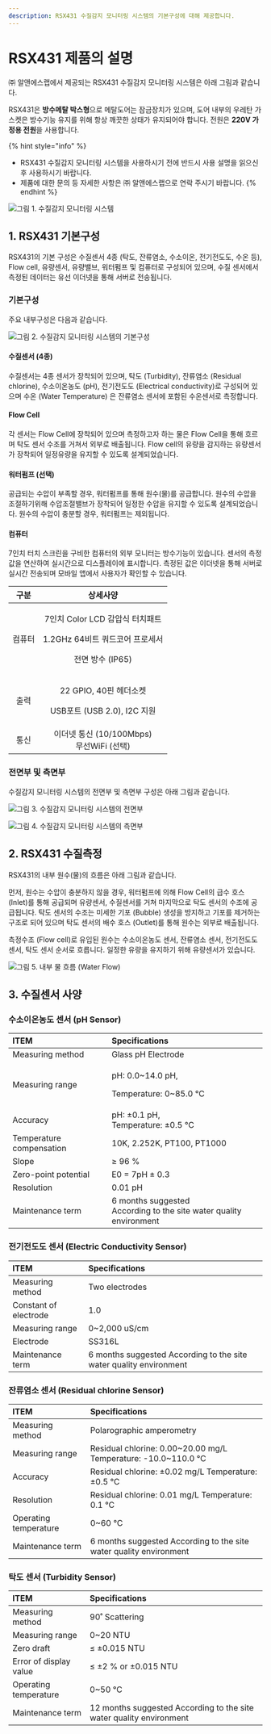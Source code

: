 ```yaml
---
description: RSX431 수질감지 모니터링 시스템의 기본구성에 대해 제공합니다.
---
```


# RSX431 제품의 설명

㈜ 알앤에스랩에서 제공되는 RSX431 수질감지 모니터링 시스템은 아래 그림과 같습니다. 

RSX431은 **방수메탈 박스형**으로 메탈도어는 잠금장치가 있으며, 도어 내부의 우레탄 가스켓은 방수기능 유지를 위해 항상 깨끗한 상태가 유지되어야 합니다. 전원은 **220V 가정용 전원**을 사용합니다.

{% hint style="info" %}
* RSX431 수질감지 모니터링 시스템을 사용하시기 전에 반드시 사용 설명을 읽으신 후 사용하시기 바랍니다.
* 제품에 대한 문의 등 자세한 사항은 ㈜ 알앤에스랩으로 연락 주시기 바랍니다.
{% endhint %}

![&#xADF8;&#xB9BC; 1. &#xC218;&#xC9C8;&#xAC10;&#xC9C0; &#xBAA8;&#xB2C8;&#xD130;&#xB9C1; &#xC2DC;&#xC2A4;&#xD15C; ](../.gitbook/assets/1.jpg)

## 1. RSX431 기본구성 

RSX431의 기본 구성은 수질센서 4종 \(탁도, 잔류염소, 수소이온, 전기전도도, 수온 등\), Flow cell, 유량센서, 유량밸브, 워터펌프 및 컴퓨터로 구성되어 있으며, 수질 센서에서 측정된 데이터는 유선 이더넷을 통해 서버로 전송됩니다.

### 기본구성

주요 내부구성은 다음과 같습니다.

![&#xADF8;&#xB9BC; 2. &#xC218;&#xC9C8;&#xAC10;&#xC9C0; &#xBAA8;&#xB2C8;&#xD130;&#xB9C1; &#xC2DC;&#xC2A4;&#xD15C;&#xC758; &#xAE30;&#xBCF8;&#xAD6C;&#xC131;](../.gitbook/assets/2.jpg)

#### 수질센서 \(4종\)

수질센서는 4종 센서가 장착되어 있으며, 탁도 \(Turbidity\), 잔류염소 \(Residual chlorine\), 수소이온농도 \(pH\), 전기전도도 \(Electrical conductivity\)로 구성되어 있으며 수온 \(Water Temperature\) 은 잔류염소 센서에 포함된 수온센서로 측정합니다.

#### Flow Cell

각 센서는 Flow Cell에 장착되어 있으며 측정하고자 하는 물은 Flow Cell을 통해 흐르며 탁도 센서 수조를 거쳐서 외부로 배출됩니다. Flow cell의 유량을 감지하는 유량센서가 장착되어 일정유량을 유지할 수 있도록 설계되었습니다.

#### 워터펌프 \(선택\)

공급되는 수압이 부족할 경우, 워터펌프를 통해 원수\(물\)를 공급합니다. 원수의 수압을 조절하기위해 수압조절밸브가 장착되어 일정한 수압을 유지할 수 있도록 설계되었습니다. 원수의 수압이 충분할 경우, 워터펌프는 제외됩니다.

#### 컴퓨터

7인치 터치 스크린을 구비한 컴퓨터의 외부 모니터는 방수기능이 있습니다. 센서의 측정값을 연산하여 실시간으로 디스플레이에 표시합니다. 측정된 값은 이더넷을 통해 서버로 실시간 전송되며 모바일 앱에서 사용자가 확인할 수 있습니다.

<table>
  <thead>
    <tr>
      <th style="text-align:center">&#xAD6C;&#xBD84;</th>
      <th style="text-align:center">&#xC0C1;&#xC138;&#xC0AC;&#xC591;</th>
    </tr>
  </thead>
  <tbody>
    <tr>
      <td style="text-align:center">&#xCEF4;&#xD4E8;&#xD130;</td>
      <td style="text-align:center">
        <p>7&#xC778;&#xCE58; Color LCD &#xAC10;&#xC555;&#xC2DD; &#xD130;&#xCE58;&#xD328;&#xD2B8;</p>
        <p>1.2GHz 64&#xBE44;&#xD2B8; &#xCFFC;&#xB4DC;&#xCF54;&#xC5B4; &#xD504;&#xB85C;&#xC138;&#xC11C;</p>
        <p>&#xC804;&#xBA74; &#xBC29;&#xC218; (IP65)</p>
      </td>
    </tr>
    <tr>
      <td style="text-align:center">&#xCD9C;&#xB825;</td>
      <td style="text-align:center">
        <p>22 GPIO, 40&#xD540; &#xD5E4;&#xB354;&#xC18C;&#xCF13;</p>
        <p>USB&#xD3EC;&#xD2B8; (USB 2.0), I2C &#xC9C0;&#xC6D0;</p>
      </td>
    </tr>
    <tr>
      <td style="text-align:center">&#xD1B5;&#xC2E0;</td>
      <td style="text-align:center">&#xC774;&#xB354;&#xB137; &#xD1B5;&#xC2E0; (10/100Mbps)
        <br />&#xBB34;&#xC120;WiFi (&#xC120;&#xD0DD;)</td>
    </tr>
  </tbody>
</table>

### 전면부 및 측면부

수질감지 모니터링 시스템의 전면부 및 측면부 구성은 아래 그림과 같습니다.

![&#xADF8;&#xB9BC; 3. &#xC218;&#xC9C8;&#xAC10;&#xC9C0; &#xBAA8;&#xB2C8;&#xD130;&#xB9C1; &#xC2DC;&#xC2A4;&#xD15C;&#xC758; &#xC804;&#xBA74;&#xBD80;](../.gitbook/assets/3.jpg)

![&#xADF8;&#xB9BC; 4. &#xC218;&#xC9C8;&#xAC10;&#xC9C0; &#xBAA8;&#xB2C8;&#xD130;&#xB9C1; &#xC2DC;&#xC2A4;&#xD15C;&#xC758; &#xCE21;&#xBA74;&#xBD80;](../.gitbook/assets/4.jpg)

## 2. RSX431 수질측정 

RSX431의 내부 원수\(물\)의 흐름은 아래 그림과 같습니다.

먼저, 원수는 수압이 충분하지 않을 경우, 워터펌프에 의해 Flow Cell의 급수 호스 \(Inlet\)를 통해 공급되며 유량센서, 수질센서를 거쳐 마지막으로 탁도 센서의 수조에 공급됩니다. 탁도 센서의 수조는 미세한 기포 \(Bubble\) 생성을 방지하고 기포를 제거하는 구조로 되어 있으며 탁도 센서의 배수 호스 \(Outlet\)를 통해 원수는 외부로 배출됩니다. 

측정수조 \(Flow cell\)로 유입된 원수는 수소이온농도 센서, 잔류염소 센서, 전기전도도 센서, 탁도 센서 순서로 흐릅니다. 일정한 유량을 유지하기 위해 유량센서가 있습니다.



![&#xADF8;&#xB9BC; 5. &#xB0B4;&#xBD80; &#xBB3C; &#xD750;&#xB984; \(Water Flow\)](../.gitbook/assets/5.jpg)

## 3. 수질센서 사양 

### 수소이온농도 센서 \(pH Sensor\)

<table>
  <thead>
    <tr>
      <th style="text-align:left">
        <img src="file:///C:/Users/dokeb/AppData/Local/Temp/msohtmlclip1/01/clip_image002.jpg"
        alt/>ITEM</th>
      <th style="text-align:left">Specifications</th>
    </tr>
  </thead>
  <tbody>
    <tr>
      <td style="text-align:left">Measuring method</td>
      <td style="text-align:left">Glass pH Electrode</td>
    </tr>
    <tr>
      <td style="text-align:left">Measuring range</td>
      <td style="text-align:left">
        <p>pH: 0.0~14.0 pH,</p>
        <p>Temperature: 0~85.0 &#x2103;</p>
      </td>
    </tr>
    <tr>
      <td style="text-align:left">Accuracy</td>
      <td style="text-align:left">pH: &#xB1;0.1 pH,
        <br />Temperature: &#xB1;0.5 &#x2103;</td>
    </tr>
    <tr>
      <td style="text-align:left">Temperature compensation</td>
      <td style="text-align:left">10K, 2.252K, PT100, PT1000</td>
    </tr>
    <tr>
      <td style="text-align:left">Slope</td>
      <td style="text-align:left">&#x2265; 96 %</td>
    </tr>
    <tr>
      <td style="text-align:left">Zero-point potential</td>
      <td style="text-align:left">E0 = 7pH &#xB1; 0.3</td>
    </tr>
    <tr>
      <td style="text-align:left">Resolution</td>
      <td style="text-align:left">0.01 pH</td>
    </tr>
    <tr>
      <td style="text-align:left">Maintenance term</td>
      <td style="text-align:left">6 months suggested
        <br />According to the site water quality environment</td>
    </tr>
  </tbody>
</table>



### 전기전도도 센서 \(Electric Conductivity Sensor\)

| ITEM | Specifications |
| :--- | :--- |
| Measuring method | Two electrodes |
| Constant of electrode | 1.0 |
| Measuring range | 0~2,000 uS/cm |
| Electrode | SS316L |
| Maintenance term | 6 months suggested  According to the site water quality environment |



### 잔류염소 센서 \(Residual chlorine Sensor\)

| ITEM | Specifications |
| :--- | :--- |
| Measuring method | Polarographic amperometry |
| Measuring range | Residual chlorine: 0.00~20.00 mg/L  Temperature: -10.0~110.0 ℃ |
| Accuracy | Residual chlorine: ±0.02 mg/L  Temperature: ±0.5 ℃ |
| Resolution | Residual chlorine: 0.01 mg/L  Temperature: 0.1 ℃ |
| Operating temperature | 0~60 ℃ |
| Maintenance term | 6 months suggested  According to the site water quality environment |



### 탁도 센서 \(Turbidity Sensor\)

| ITEM | Specifications |
| :--- | :--- |
| Measuring method | 90˚ Scattering |
| Measuring range | 0~20 NTU |
| Zero draft | ≤ ±0.015 NTU |
| Error of display value | ≤ ±2 % or ±0.015 NTU |
| Operating temperature | 0~50 ℃ |
| Maintenance term | 12 months suggested  According to the site water quality environment |




